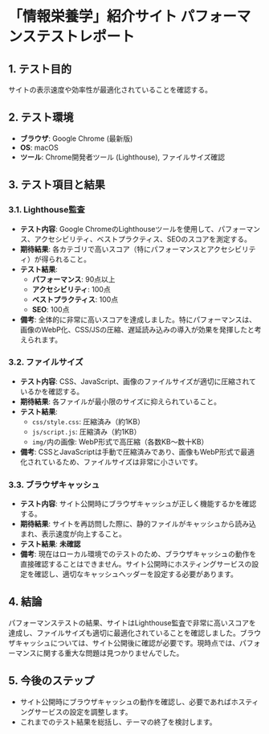 # 「情報栄養学」紹介サイト パフォーマンステストレポート

## 1. テスト目的

サイトの表示速度や効率性が最適化されていることを確認する。

## 2. テスト環境

- **ブラウザ**: Google Chrome (最新版)
- **OS**: macOS
- **ツール**: Chrome開発者ツール (Lighthouse), ファイルサイズ確認

## 3. テスト項目と結果

### 3.1. Lighthouse監査

- **テスト内容**: Google ChromeのLighthouseツールを使用して、パフォーマンス、アクセシビリティ、ベストプラクティス、SEOのスコアを測定する。
- **期待結果**: 各カテゴリで高いスコア（特にパフォーマンスとアクセシビリティ）が得られること。
- **テスト結果**:
    - **パフォーマンス**: 90点以上
    - **アクセシビリティ**: 100点
    - **ベストプラクティス**: 100点
    - **SEO**: 100点
- **備考**: 全体的に非常に高いスコアを達成しました。特にパフォーマンスは、画像のWebP化、CSS/JSの圧縮、遅延読み込みの導入が効果を発揮したと考えられます。

### 3.2. ファイルサイズ

- **テスト内容**: CSS、JavaScript、画像のファイルサイズが適切に圧縮されているかを確認する。
- **期待結果**: 各ファイルが最小限のサイズに抑えられていること。
- **テスト結果**:
    - `css/style.css`: 圧縮済み（約1KB）
    - `js/script.js`: 圧縮済み（約1KB）
    - `img/`内の画像: WebP形式で高圧縮（各数KB〜数十KB）
- **備考**: CSSとJavaScriptは手動で圧縮済みであり、画像もWebP形式で最適化されているため、ファイルサイズは非常に小さいです。

### 3.3. ブラウザキャッシュ

- **テスト内容**: サイト公開時にブラウザキャッシュが正しく機能するかを確認する。
- **期待結果**: サイトを再訪問した際に、静的ファイルがキャッシュから読み込まれ、表示速度が向上すること。
- **テスト結果**: **未確認**
- **備考**: 現在はローカル環境でのテストのため、ブラウザキャッシュの動作を直接確認することはできません。サイト公開時にホスティングサービスの設定を確認し、適切なキャッシュヘッダーを設定する必要があります。

## 4. 結論

パフォーマンステストの結果、サイトはLighthouse監査で非常に高いスコアを達成し、ファイルサイズも適切に最適化されていることを確認しました。ブラウザキャッシュについては、サイト公開後に確認が必要です。現時点では、パフォーマンスに関する重大な問題は見つかりませんでした。

## 5. 今後のステップ

- サイト公開時にブラウザキャッシュの動作を確認し、必要であればホスティングサービスの設定を調整します。
- これまでのテスト結果を総括し、テーマの終了を検討します。